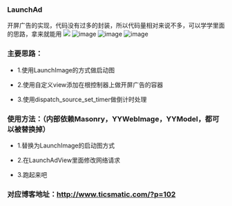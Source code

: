 ### LaunchAd
开屏广告的实现，代码没有过多的封装，所以代码量相对来说不多，可以学学里面的思路，拿来就能用
![](http://ojwxme684.bkt.clouddn.com/18_56_48.gif) 
![image](https://github.com/CoderZhuXH/XHLaunchAd/blob/master/ScreenShot/ScreenShot00.gif) ![image](https://github.com/CoderZhuXH/XHLaunchAd/blob/master/ScreenShot/ScreenShot01.gif) ![image](https://github.com/CoderZhuXH/XHLaunchAd/blob/master/ScreenShot/ScreenShot02.gif)
### 主要思路：
* 1.使用LaunchImage的方式做启动图

* 2.使用自定义view添加在根控制器上做开屏广告的容器

* 3.使用dispatch_source_set_timer做倒计时处理


### 使用方法：（内部依赖Masonry，YYWebImage，YYModel，都可以被替换掉）
* 1.替换为LaunchImage的启动图方式

* 2.在LaunchAdView里面修改网络请求

* 3.跑起来吧


### 对应博客地址：http://www.ticsmatic.com/?p=102
